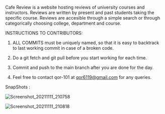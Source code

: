 Cafe Review is a website hosting reviews of university courses and instructors. Reviews are written by present and past students taking the specific course. Reviews are accesible through a simple search or through categorically choosing college, department and course.

INSTRUCTIONS TO CONTRIBUTORS:

1) ALL COMMITS must be uniquely named, so that it is easy to backtrack to last working commit in case of a broken code.

2) Do a git fetch and git pull before you start working for each time.

3) Commit and push to the main branch after you are done for the day.

4) Feel free to contact qor-101 at qor6119@gmail.com for any queries.

SnapShots :

![Screenshot_20211111_210758](https://user-images.githubusercontent.com/53957162/141326205-c942ae35-0558-47b5-b4dc-79ddc131425c.png)

![Screenshot_20211111_210818](https://user-images.githubusercontent.com/53957162/141326224-cee8c0fe-dd3a-4b92-93e6-3d9aa37e0aa3.png)

